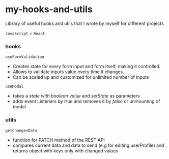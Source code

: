 # my-hooks-and-utils
Library of useful hooks and utils that I wrote by myself for different projects

`JavaScript` + `React`

### hooks

`useFormValidation`

* Creates state for every form input and form itself, making it controlled.
* Allows to validate inputs value every time it changes.
* Can be scaled up and customized for unlimited number of inputs

`useModal`

* takes a *state with boolean value* and *setState* as parameters
* adds event Listeners by *true* and removes it by *false* or unmounting of modal

### utils

`getChangesData`

* function for PATCH method of the REST API
* compares current data and data to send (e.g for editing userProfile) and returns object with keys only with changed values
